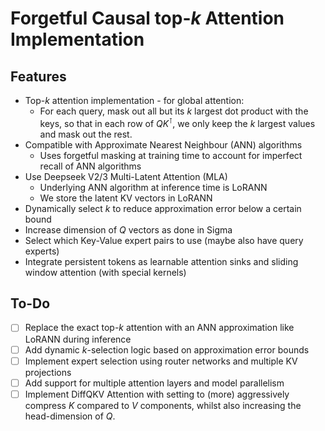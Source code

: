 # Forgetful Causal top-$k$ Attention Implementation


## Features
- Top-$k$ attention implementation - for global attention: 
  - For each query, mask out all but its $k$ largest dot product with the keys, so that in each row of $QK^{\intercal}$, we only keep the $k$ largest values and mask out the rest.
- Compatible with Approximate Nearest Neighbour (ANN) algorithms 
  - Uses forgetful masking at training time to account for imperfect recall of ANN algorithms
- Use Deepseek V2/3 Multi-Latent Attention (MLA)
  - Underlying ANN algorithm at inference time is LoRANN
  - We store the latent KV vectors in LoRANN
- Dynamically select $k$ to reduce approximation error below a certain bound
- Increase dimension of $Q$ vectors as done in Sigma
- Select which Key-Value expert pairs to use (maybe also have query experts)
- Integrate persistent tokens as learnable attention sinks and sliding window attention (with special kernels)

## To-Do 
- [ ] Replace the exact top-$k$ attention with an ANN approximation like LoRANN during inference
- [ ] Add dynamic $k$-selection logic based on approximation error bounds
- [ ] Implement expert selection using router networks and multiple KV projections
- [ ] Add support for multiple attention layers and model parallelism
- [ ] Implement DiffQKV Attention with setting to (more) aggressively compress $K$ compared to $V$ components, whilst also increasing the head-dimension of $Q$. 